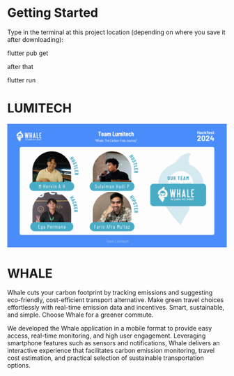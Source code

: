 # Getting Started

Type in the terminal at this project location (depending on where you save it after downloading):

flutter pub get

after that

flutter run



# LUMITECH

<img src="screenshoot/team.png"></img>


# WHALE

Whale cuts your carbon footprint by tracking emissions and suggesting
eco-friendly, cost-efficient transport alternative. Make green travel
choices effortlessly with real-time emission data and incentives.
Smart, sustainable, and simple. Choose Whale for a greener commute.

We developed the Whale application in a mobile format to provide
easy access, real-time monitoring, and high user engagement.
Leveraging smartphone features such as sensors and
notifications, Whale delivers an interactive experience that
facilitates carbon emission monitoring, travel cost estimation,
and practical selection of sustainable transportation options.
